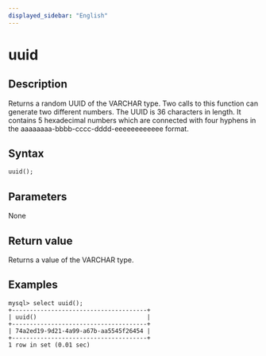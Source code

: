 ```yaml
---
displayed_sidebar: "English"
---
```


# uuid

## Description

Returns a random UUID of the VARCHAR type. Two calls to this function can generate two different numbers. The UUID is 36 characters in length. It contains 5 hexadecimal numbers which are connected with four hyphens in the aaaaaaaa-bbbb-cccc-dddd-eeeeeeeeeeee format.

## Syntax

```Haskell
uuid();
```

## Parameters

None

## Return value

Returns a value of the VARCHAR type.

## Examples

```Plain Text
mysql> select uuid();
+--------------------------------------+
| uuid()                               |
+--------------------------------------+
| 74a2ed19-9d21-4a99-a67b-aa5545f26454 |
+--------------------------------------+
1 row in set (0.01 sec)
```
